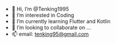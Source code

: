 - 👋 Hi, I’m @Tenking1995
- 👀 I’m interested in Coding
- 🌱 I’m currently learning Flutter and Kotlin
- 💞️ I’m looking to collaborate on ...
- 📫 email: tenking95@gmail.com

<!---
Tenking1995/Tenking1995 is a ✨ special ✨ repository because its `README.md` (this file) appears on your GitHub profile.
You can click the Preview link to take a look at your changes.
--->
